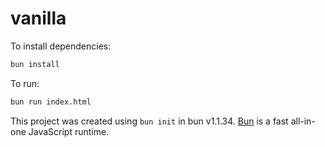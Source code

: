 # vanilla

To install dependencies:

```bash
bun install
```

To run:

```bash
bun run index.html
```

This project was created using `bun init` in bun v1.1.34. [Bun](https://bun.sh) is a fast all-in-one JavaScript runtime.
